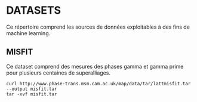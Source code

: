 # DATASETS

Ce répertoire comprend les sources de données exploitables à des fins de machine learning.


## MISFIT

Ce dataset comprend des mesures des phases gamma et gamma prime pour plusieurs centaines
de superalliages.

```shell
curl http://www.phase-trans.msm.cam.ac.uk/map/data/tar/lattmisfit.tar --output misfit.tar
tar -xvf misfit.tar
```
